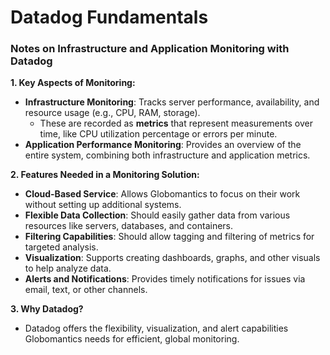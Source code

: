 # Datadog Fundamentals

### Notes on Infrastructure and Application Monitoring with Datadog

**1. Key Aspects of Monitoring:**
   - **Infrastructure Monitoring**: Tracks server performance, availability, and resource usage (e.g., CPU, RAM, storage).
      - These are recorded as **metrics** that represent measurements over time, like CPU utilization percentage or errors per minute.
   - **Application Performance Monitoring**: Provides an overview of the entire system, combining both infrastructure and application metrics.

**2. Features Needed in a Monitoring Solution:**
   - **Cloud-Based Service**: Allows Globomantics to focus on their work without setting up additional systems.
   - **Flexible Data Collection**: Should easily gather data from various resources like servers, databases, and containers.
   - **Filtering Capabilities**: Should allow tagging and filtering of metrics for targeted analysis.
   - **Visualization**: Supports creating dashboards, graphs, and other visuals to help analyze data.
   - **Alerts and Notifications**: Provides timely notifications for issues via email, text, or other channels.

**3. Why Datadog?**
   - Datadog offers the flexibility, visualization, and alert capabilities Globomantics needs for efficient, global monitoring.
